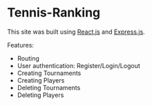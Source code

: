# Tennis-Ranking

This site was built using [React.js](https://reactjs.org/) and [Express.js](https://expressjs.com/).

Features:
- Routing
- User authentication: Register/Login/Logout
- Creating Tournaments
- Creating Players
- Deleting Tournaments
- Deleting Players

